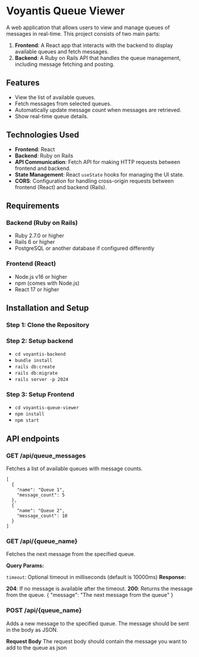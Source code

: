 # Voyantis Queue Viewer

A web application that allows users to view and manage queues of messages in real-time. This project consists of two main parts:

1. **Frontend**: A React app that interacts with the backend to display available queues and fetch messages.
2. **Backend**: A Ruby on Rails API that handles the queue management, including message fetching and posting.

## Features

- View the list of available queues.
- Fetch messages from selected queues.
- Automatically update message count when messages are retrieved.
- Show real-time queue details.

## Technologies Used

- **Frontend**: React
- **Backend**: Ruby on Rails
- **API Communication**: Fetch API for making HTTP requests between frontend and backend.
- **State Management**: React `useState` hooks for managing the UI state.
- **CORS**: Configuration for handling cross-origin requests between frontend (React) and backend (Rails).

## Requirements

### Backend (Ruby on Rails)

- Ruby 2.7.0 or higher
- Rails 6 or higher
- PostgreSQL or another database if configured differently

### Frontend (React)

- Node.js v16 or higher
- npm (comes with Node.js)
- React 17 or higher

## Installation and Setup

### Step 1: Clone the Repository
### Step 2: Setup backend
 - `cd voyantis-backend`
 - `bundle install`
 - `rails db:create`
 - `rails db:migrate`
 - `rails server -p 2024`
### Step 3: Setup Frontend
 - `cd voyantis-queue-viewer`
 - `npm install`
 - `npm start`


## API endpoints
### GET /api/queue_messages
Fetches a list of available queues with message counts.

```
[
  {
    "name": "Queue 1",
    "message_count": 5
  },
  {
    "name": "Queue 2",
    "message_count": 10
  }
]

```
### GET /api/{queue_name}
Fetches the next message from the specified queue.

**Query Params:**

`timeout`: Optional timeout in milliseconds (default is 10000ms)
**Response:**

**204**: If no message is available after the timeout.
**200**: Returns the message from the queue.
{
  "message": "The next message from the queue"
}

### POST /api/{queue_name}
Adds a new message to the specified queue. The message should be sent in the body as JSON.

**Request Body**
The request body should contain the message you want to add to the queue as json
